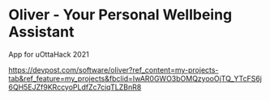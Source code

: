 # Oliver - Your Personal Wellbeing Assistant
App for uOttaHack 2021

https://devpost.com/software/oliver?ref_content=my-projects-tab&ref_feature=my_projects&fbclid=IwAR0GWO3bOMQzyooOjTQ_YTcFS6j6QH5EJZf9KRccyoPLdfZc7ciqTLZBnR8